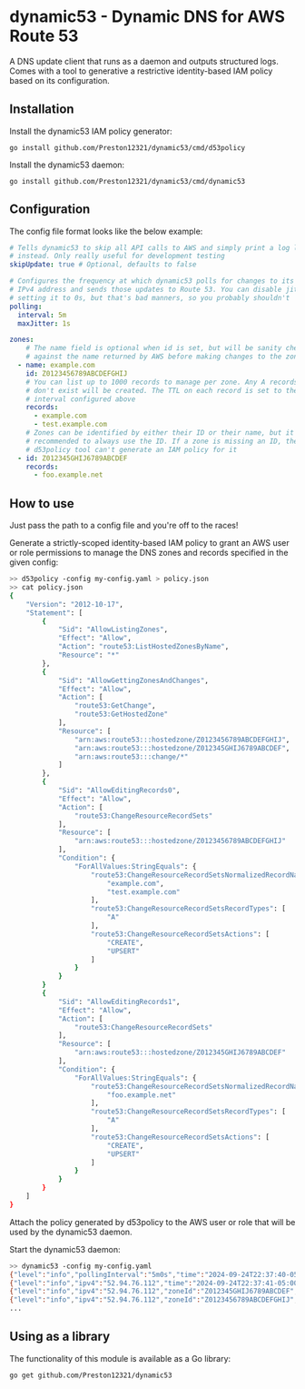 # dynamic53 - Dynamic DNS for AWS Route 53

A DNS update client that runs as a daemon and outputs structured logs. Comes
with a tool to generative a restrictive identity-based IAM policy based on its
configuration.

## Installation

Install the dynamic53 IAM policy generator:

```
go install github.com/Preston12321/dynamic53/cmd/d53policy
```

Install the dynamic53 daemon:

```
go install github.com/Preston12321/dynamic53/cmd/dynamic53
```

## Configuration

The config file format looks like the below example:

```yaml
# Tells dynamic53 to skip all API calls to AWS and simply print a log line
# instead. Only really useful for development testing
skipUpdate: true # Optional, defaults to false

# Configures the frequency at which dynamic53 polls for changes to its public
# IPv4 address and sends those updates to Route 53. You can disable jitter by
# setting it to 0s, but that's bad manners, so you probably shouldn't
polling:
  interval: 5m
  maxJitter: 1s

zones:
    # The name field is optional when id is set, but will be sanity checked
    # against the name returned by AWS before making changes to the zone
  - name: example.com
    id: Z0123456789ABCDEFGHIJ
    # You can list up to 1000 records to manage per zone. Any A records that
    # don't exist will be created. The TTL on each record is set to the polling
    # interval configured above
    records:
      - example.com
      - test.example.com
    # Zones can be identified by either their ID or their name, but it's
    # recommended to always use the ID. If a zone is missing an ID, the
    # d53policy tool can't generate an IAM policy for it
  - id: Z012345GHIJ6789ABCDEF
    records:
      - foo.example.net
```

## How to use

Just pass the path to a config file and you're off to the races!

Generate a strictly-scoped identity-based IAM policy to grant an AWS user or
role permissions to manage the DNS zones and records specified in the given
config:

```bash
>> d53policy -config my-config.yaml > policy.json
>> cat policy.json
{
    "Version": "2012-10-17",
    "Statement": [
        {
            "Sid": "AllowListingZones",
            "Effect": "Allow",
            "Action": "route53:ListHostedZonesByName",
            "Resource": "*"
        },
        {
            "Sid": "AllowGettingZonesAndChanges",
            "Effect": "Allow",
            "Action": [
                "route53:GetChange",
                "route53:GetHostedZone"
            ],
            "Resource": [
                "arn:aws:route53:::hostedzone/Z0123456789ABCDEFGHIJ",
                "arn:aws:route53:::hostedzone/Z012345GHIJ6789ABCDEF",
                "arn:aws:route53:::change/*"
            ]
        },
        {
            "Sid": "AllowEditingRecords0",
            "Effect": "Allow",
            "Action": [
                "route53:ChangeResourceRecordSets"
            ],
            "Resource": [
                "arn:aws:route53:::hostedzone/Z0123456789ABCDEFGHIJ"
            ],
            "Condition": {
                "ForAllValues:StringEquals": {
                    "route53:ChangeResourceRecordSetsNormalizedRecordNames": [
                        "example.com",
                        "test.example.com"
                    ],
                    "route53:ChangeResourceRecordSetsRecordTypes": [
                        "A"
                    ],
                    "route53:ChangeResourceRecordSetsActions": [
                        "CREATE",
                        "UPSERT"
                    ]
                }
            }
        }
        {
            "Sid": "AllowEditingRecords1",
            "Effect": "Allow",
            "Action": [
                "route53:ChangeResourceRecordSets"
            ],
            "Resource": [
                "arn:aws:route53:::hostedzone/Z012345GHIJ6789ABCDEF"
            ],
            "Condition": {
                "ForAllValues:StringEquals": {
                    "route53:ChangeResourceRecordSetsNormalizedRecordNames": [
                        "foo.example.net"
                    ],
                    "route53:ChangeResourceRecordSetsRecordTypes": [
                        "A"
                    ],
                    "route53:ChangeResourceRecordSetsActions": [
                        "CREATE",
                        "UPSERT"
                    ]
                }
            }
        }
    ]
}
```

Attach the policy generated by d53policy to the AWS user or role that will be
used by the dynamic53 daemon.

Start the dynamic53 daemon:

```bash
>> dynamic53 -config my-config.yaml
{"level":"info","pollingInterval":"5m0s","time":"2024-09-24T22:37:40-05:00","message":"Starting dynamic53 daemon"}
{"level":"info","ipv4":"52.94.76.112","time":"2024-09-24T22:37:41-05:00","message":"Retrieved current public address"}
{"level":"info","ipv4":"52.94.76.112","zoneId":"Z012345GHIJ6789ABCDEF","zoneName":"","time":"2024-09-24T22:37:41-05:00","message":"Skipping hosted zone update"}
{"level":"info","ipv4":"52.94.76.112","zoneId":"Z0123456789ABCDEFGHIJ","zoneName":"example.com","time":"2024-09-24T22:37:41-05:00","message":"Skipping hosted zone update"}
...
```

## Using as a library

The functionality of this module is available as a Go library:

```
go get github.com/Preston12321/dynamic53
```
